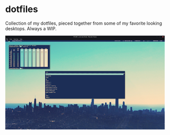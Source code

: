 # dotfiles
Collection of my dotfiles, pieced together from some of my favorite looking desktops. Always a WIP.

![alt text](https://raw.githubusercontent.com/mguagenti/dotfiles/master/screenshot.png "Screenshot")
